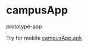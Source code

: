 # campusApp
prototype-app

Try for mobile [campusApp.apk](https://github.com/MashalMohammed/campusApp/raw/master/app/build/outputs/apk/debug/app-debug.apk)
